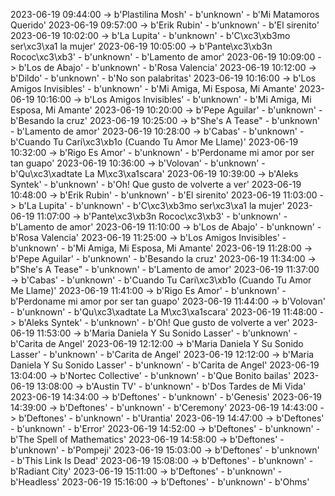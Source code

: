 2023-06-19 09:44:00 -> b'Plastilina Mosh' - b'unknown' - b'Mi Matamoros Querido'
2023-06-19 09:57:00 -> b'Erik Rubin' - b'unknown' - b'El sirenito'
2023-06-19 10:02:00 -> b'La Lupita' - b'unknown' - b'C\xc3\xb3mo ser\xc3\xa1 la mujer'
2023-06-19 10:05:00 -> b'Pante\xc3\xb3n Rococ\xc3\xb3' - b'unknown' - b'Lamento de amor'
2023-06-19 10:09:00 -> b'Los de Abajo' - b'unknown' - b'Rosa Valencia'
2023-06-19 10:12:00 -> b'Dildo' - b'unknown' - b'No son palabritas'
2023-06-19 10:16:00 -> b'Los Amigos Invisibles' - b'unknown' - b'Mi Amiga, Mi Esposa, Mi Amante'
2023-06-19 10:16:00 -> b'Los Amigos Invisibles' - b'unknown' - b'Mi Amiga, Mi Esposa, Mi Amante'
2023-06-19 10:20:00 -> b'Pepe Aguilar' - b'unknown' - b'Besando la cruz'
2023-06-19 10:25:00 -> b"She's A Tease" - b'unknown' - b'Lamento de amor'
2023-06-19 10:28:00 -> b'Cabas' - b'unknown' - b'Cuando Tu Cari\xc3\xb1o (Cuando Tu Amor Me Llame)'
2023-06-19 10:32:00 -> b'Rigo Es Amor' - b'unknown' - b'Perdoname mi amor por ser tan guapo'
2023-06-19 10:36:00 -> b'Volovan' - b'unknown' - b'Qu\xc3\xadtate La M\xc3\xa1scara'
2023-06-19 10:39:00 -> b'Aleks Syntek' - b'unknown' - b'Oh! Que gusto de volverte a ver'
2023-06-19 10:48:00 -> b'Erik Rubin' - b'unknown' - b'El sirenito'
2023-06-19 11:03:00 -> b'La Lupita' - b'unknown' - b'C\xc3\xb3mo ser\xc3\xa1 la mujer'
2023-06-19 11:07:00 -> b'Pante\xc3\xb3n Rococ\xc3\xb3' - b'unknown' - b'Lamento de amor'
2023-06-19 11:10:00 -> b'Los de Abajo' - b'unknown' - b'Rosa Valencia'
2023-06-19 11:25:00 -> b'Los Amigos Invisibles' - b'unknown' - b'Mi Amiga, Mi Esposa, Mi Amante'
2023-06-19 11:28:00 -> b'Pepe Aguilar' - b'unknown' - b'Besando la cruz'
2023-06-19 11:34:00 -> b"She's A Tease" - b'unknown' - b'Lamento de amor'
2023-06-19 11:37:00 -> b'Cabas' - b'unknown' - b'Cuando Tu Cari\xc3\xb1o (Cuando Tu Amor Me Llame)'
2023-06-19 11:41:00 -> b'Rigo Es Amor' - b'unknown' - b'Perdoname mi amor por ser tan guapo'
2023-06-19 11:44:00 -> b'Volovan' - b'unknown' - b'Qu\xc3\xadtate La M\xc3\xa1scara'
2023-06-19 11:48:00 -> b'Aleks Syntek' - b'unknown' - b'Oh! Que gusto de volverte a ver'
2023-06-19 11:53:00 -> b'Maria Daniela Y Su Sonido Lasser' - b'unknown' - b'Carita de Angel'
2023-06-19 12:12:00 -> b'Maria Daniela Y Su Sonido Lasser' - b'unknown' - b'Carita de Angel'
2023-06-19 12:12:00 -> b'Maria Daniela Y Su Sonido Lasser' - b'unknown' - b'Carita de Angel'
2023-06-19 13:04:00 -> b'Nortec Collective' - b'unknown' - b'Que Bonito bailas'
2023-06-19 13:08:00 -> b'Austin TV' - b'unknown' - b'Dos Tardes de Mi Vida'
2023-06-19 14:34:00 -> b'Deftones' - b'unknown' - b'Genesis'
2023-06-19 14:39:00 -> b'Deftones' - b'unknown' - b'Ceremony'
2023-06-19 14:43:00 -> b'Deftones' - b'unknown' - b'Urantia'
2023-06-19 14:47:00 -> b'Deftones' - b'unknown' - b'Error'
2023-06-19 14:52:00 -> b'Deftones' - b'unknown' - b'The Spell of Mathematics'
2023-06-19 14:58:00 -> b'Deftones' - b'unknown' - b'Pompeji'
2023-06-19 15:03:00 -> b'Deftones' - b'unknown' - b'This Link Is Dead'
2023-06-19 15:08:00 -> b'Deftones' - b'unknown' - b'Radiant City'
2023-06-19 15:11:00 -> b'Deftones' - b'unknown' - b'Headless'
2023-06-19 15:16:00 -> b'Deftones' - b'unknown' - b'Ohms'
